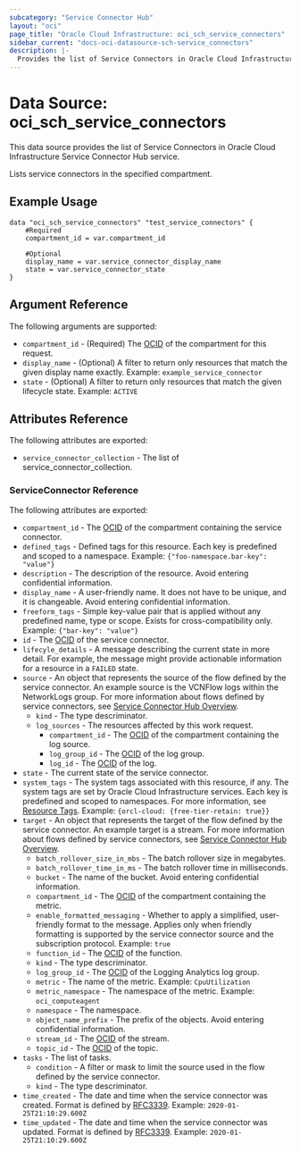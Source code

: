 ```yaml
---
subcategory: "Service Connector Hub"
layout: "oci"
page_title: "Oracle Cloud Infrastructure: oci_sch_service_connectors"
sidebar_current: "docs-oci-datasource-sch-service_connectors"
description: |-
  Provides the list of Service Connectors in Oracle Cloud Infrastructure Service Connector Hub service
---
```


# Data Source: oci_sch_service_connectors
This data source provides the list of Service Connectors in Oracle Cloud Infrastructure Service Connector Hub service.

Lists service connectors in the specified compartment.


## Example Usage

```hcl
data "oci_sch_service_connectors" "test_service_connectors" {
	#Required
	compartment_id = var.compartment_id

	#Optional
	display_name = var.service_connector_display_name
	state = var.service_connector_state
}
```

## Argument Reference

The following arguments are supported:

* `compartment_id` - (Required) The [OCID](https://docs.cloud.oracle.com/iaas/Content/General/Concepts/identifiers.htm) of the compartment for this request. 
* `display_name` - (Optional) A filter to return only resources that match the given display name exactly.  Example: `example_service_connector` 
* `state` - (Optional) A filter to return only resources that match the given lifecycle state.  Example: `ACTIVE` 


## Attributes Reference

The following attributes are exported:

* `service_connector_collection` - The list of service_connector_collection.

### ServiceConnector Reference

The following attributes are exported:

* `compartment_id` - The [OCID](https://docs.cloud.oracle.com/iaas/Content/General/Concepts/identifiers.htm) of the compartment containing the service connector. 
* `defined_tags` - Defined tags for this resource. Each key is predefined and scoped to a namespace. Example: `{"foo-namespace.bar-key": "value"}` 
* `description` - The description of the resource. Avoid entering confidential information. 
* `display_name` - A user-friendly name. It does not have to be unique, and it is changeable. Avoid entering confidential information. 
* `freeform_tags` - Simple key-value pair that is applied without any predefined name, type or scope. Exists for cross-compatibility only. Example: `{"bar-key": "value"}` 
* `id` - The [OCID](https://docs.cloud.oracle.com/iaas/Content/General/Concepts/identifiers.htm) of the service connector. 
* `lifecyle_details` - A message describing the current state in more detail. For example, the message might provide actionable information for a resource in a `FAILED` state. 
* `source` - An object that represents the source of the flow defined by the service connector. An example source is the VCNFlow logs within the NetworkLogs group. For more information about flows defined by service connectors, see [Service Connector Hub Overview](https://docs.cloud.oracle.com/iaas/Content/service-connector-hub/overview.htm). 
	* `kind` - The type descriminator. 
	* `log_sources` - The resources affected by this work request. 
		* `compartment_id` - The [OCID](https://docs.cloud.oracle.com/iaas/Content/General/Concepts/identifiers.htm) of the compartment containing the log source. 
		* `log_group_id` - The [OCID](https://docs.cloud.oracle.com/iaas/Content/General/Concepts/identifiers.htm) of the log group. 
		* `log_id` - The [OCID](https://docs.cloud.oracle.com/iaas/Content/General/Concepts/identifiers.htm) of the log. 
* `state` - The current state of the service connector. 
* `system_tags` - The system tags associated with this resource, if any. The system tags are set by Oracle Cloud Infrastructure services. Each key is predefined and scoped to namespaces. For more information, see [Resource Tags](https://docs.cloud.oracle.com/iaas/Content/General/Concepts/resourcetags.htm). Example: `{orcl-cloud: {free-tier-retain: true}}` 
* `target` - An object that represents the target of the flow defined by the service connector. An example target is a stream. For more information about flows defined by service connectors, see [Service Connector Hub Overview](https://docs.cloud.oracle.com/iaas/Content/service-connector-hub/overview.htm). 
	* `batch_rollover_size_in_mbs` - The batch rollover size in megabytes. 
	* `batch_rollover_time_in_ms` - The batch rollover time in milliseconds. 
	* `bucket` - The name of the bucket. Avoid entering confidential information. 
	* `compartment_id` - The [OCID](https://docs.cloud.oracle.com/iaas/Content/General/Concepts/identifiers.htm) of the compartment containing the metric. 
	* `enable_formatted_messaging` - Whether to apply a simplified, user-friendly format to the message. Applies only when friendly formatting is supported by the service connector source and the subscription protocol.  Example: `true` 
	* `function_id` - The [OCID](https://docs.cloud.oracle.com/iaas/Content/General/Concepts/identifiers.htm) of the function. 
	* `kind` - The type descriminator. 
	* `log_group_id` - The [OCID](https://docs.cloud.oracle.com/iaas/Content/General/Concepts/identifiers.htm) of the Logging Analytics log group. 
	* `metric` - The name of the metric.  Example: `CpuUtilization` 
	* `metric_namespace` - The namespace of the metric.  Example: `oci_computeagent` 
	* `namespace` - The namespace. 
	* `object_name_prefix` - The prefix of the objects. Avoid entering confidential information. 
	* `stream_id` - The [OCID](https://docs.cloud.oracle.com/iaas/Content/General/Concepts/identifiers.htm) of the stream. 
	* `topic_id` - The [OCID](https://docs.cloud.oracle.com/iaas/Content/General/Concepts/identifiers.htm) of the topic. 
* `tasks` - The list of tasks. 
	* `condition` - A filter or mask to limit the source used in the flow defined by the service connector. 
	* `kind` - The type descriminator. 
* `time_created` - The date and time when the service connector was created. Format is defined by [RFC3339](https://tools.ietf.org/html/rfc3339). Example: `2020-01-25T21:10:29.600Z` 
* `time_updated` - The date and time when the service connector was updated. Format is defined by [RFC3339](https://tools.ietf.org/html/rfc3339). Example: `2020-01-25T21:10:29.600Z` 

